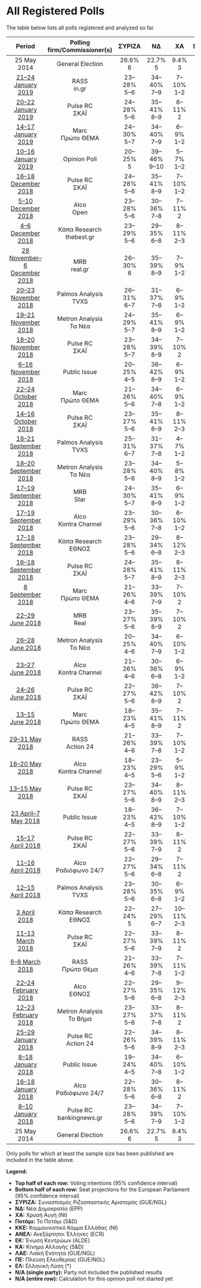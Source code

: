 # All Registered Polls

The table below lists all polls registered and analyzed so far.

| Period     | Polling firm/Commissioner(s) | ΣΥΡΙΖΑ | ΝΔ | ΧΑ | Ποτάμι | ΚΚΕ | ΑΝΕΛ | ΕΚ | ΚΑ | ΛΑΕ | ΠΕ | ΕΛ |
|:----------:|:----------------------------:|:--:|:--:|:--:|:--:|:--:|:--:|:--:|:--:|:--:|:--:|:--:|
| 25 May 2014 | General Election | 26.6% <br> 6 | 22.7% <br> 5 | 9.4% <br> 3 | 6.6% <br> 2 | 6.1% <br> 2 | 3.5% <br> 1 | 0.6% <br> 0 | 0.0% <br> 0 | 0.0% <br> 0 | 0.0% <br> 0 | 0.0% <br> 0 |
| [21–24 January 2019](2019-01-24-RASS.html) | RASS <br> in.gr | 23–28% <br> 5–6 | 34–40% <br> 7–9 | 7–10% <br> 1–2 | N/A <br> N/A | 7–10% <br> 1–2 | 1–3% <br> 0 | 2–4% <br> 0–1 | 9–12% <br> 2–3 | N/A <br> N/A | N/A <br> N/A | 2–4% <br> 0–1 |
| [20–22 January 2019](2019-01-22-PulseRC.html) | Pulse RC <br> ΣΚΑΪ | 24–28% <br> 5–6 | 35–41% <br> 8–9 | 8–11% <br> 2 | 1–2% <br> 0 | 5–8% <br> 1–2 | 1–2% <br> 0 | 1–3% <br> 0 | 6–9% <br> 2 | 1–2% <br> 0 | 1–2% <br> 0 | 1–3% <br> 0 |
| [14–17 January 2019](2019-01-17-Marc.html) | Marc <br> Πρώτο ΘΕΜΑ | 24–30% <br> 5–7 | 34–40% <br> 7–9 | 6–9% <br> 1–2 | 1–3% <br> 0–1 | 5–9% <br> 1–2 | 1–3% <br> 0 | 2–4% <br> 0–1 | 6–9% <br> 1–2 | 1–2% <br> 0 | N/A <br> N/A | 2–4% <br> 0–1 |
| [10–16 January 2019](2019-01-16-OpinionPoll.html) | Opinion Poll | 20–25% <br> 5 | 39–46% <br> 9–10 | 5–7% <br> 1–2 | 1–2% <br> 0 | 4–7% <br> 1–2 | 0–1% <br> 0 | 1–3% <br> 0 | 4–7% <br> 1–2 | 1–3% <br> 0 | 1–3% <br> 0 | 2–4% <br> 0–1 |
| [16–18 December 2018](2018-12-18-PulseRC.html) | Pulse RC <br> ΣΚΑΪ | 24–28% <br> 5–6 | 35–41% <br> 8–9 | 7–10% <br> 1–2 | 1–2% <br> 0 | 6–9% <br> 1–2 | 1–2% <br> 0 | 1–3% <br> 0 | 7–10% <br> 1–2 | N/A <br> N/A | N/A <br> N/A | 1–3% <br> 0 |
| [5–10 December 2018](2018-12-10-Alco.html) | Alco <br> Open | 23–28% <br> 5–6 | 30–36% <br> 7–8 | 7–11% <br> 2 | 1–2% <br> 0 | 6–9% <br> 1–2 | 2–4% <br> 0–1 | 2–3% <br> 0–1 | 5–8% <br> 1–2 | 2–5% <br> 0–1 | N/A <br> N/A | 2–4% <br> 0–1 |
| [4–6 December 2018](2018-12-06-ΚάπαResearch.html) | Κάπα Research <br> thebest.gr | 23–29% <br> 5–6 | 29–35% <br> 6–8 | 8–11% <br> 2–3 | 1–3% <br> 0–1 | 6–9% <br> 1–2 | 2–4% <br> 0–1 | 2–4% <br> 0–1 | 7–10% <br> 1–2 | 1–3% <br> 0 | N/A <br> N/A | 2–3% <br> 0–1 |
| [28 November–6 December 2018](2018-12-06-MRB.html) | MRB <br> real.gr | 26–30% <br> 6 | 35–39% <br> 8–9 | 7–9% <br> 1–2 | 1–2% <br> 0 | 6–8% <br> 1–2 | 1–2% <br> 0 | 2–4% <br> 0–1 | 7–9% <br> 2 | N/A <br> N/A | N/A <br> N/A | 1–2% <br> 0 |
| [20–23 November 2018](2018-11-23-PalmosAnalysis.html) | Palmos Analysis <br> TVXS | 26–31% <br> 6–7 | 31–37% <br> 7–8 | 6–9% <br> 1–2 | 2–4% <br> 0–1 | 5–8% <br> 1–2 | 1–2% <br> 0 | 3–5% <br> 0–1 | 5–8% <br> 1–2 | N/A <br> N/A | N/A <br> N/A | 1–3% <br> 0–1 |
| [19–21 November 2018](2018-11-21-MetronAnalysis.html) | Metron Analysis <br> Τα Νέα | 24–29% <br> 5–7 | 35–41% <br> 8–9 | 6–9% <br> 1–2 | 2–4% <br> 0–1 | 5–8% <br> 1–2 | 1–2% <br> 0 | 2–3% <br> 0–1 | 6–8% <br> 1–2 | N/A <br> N/A | N/A <br> N/A | 1–3% <br> 0 |
| [18–20 November 2018](2018-11-20-PulseRC.html) | Pulse RC <br> ΣΚΑΪ | 23–28% <br> 5–7 | 34–39% <br> 8–9 | 7–10% <br> 2 | 1–3% <br> 0–1 | 6–9% <br> 2 | 1–3% <br> 0 | 2–3% <br> 0–1 | 8–11% <br> 2–3 | 1–2% <br> 0 | N/A <br> N/A | 1–3% <br> 0 |
| [6–16 November 2018](2018-11-16-PublicIssue.html) | Public Issue | 20–25% <br> 4–5 | 36–42% <br> 8–9 | 6–9% <br> 1–2 | 1–3% <br> 0 | 6–9% <br> 1–2 | 1–2% <br> 0 | 1–3% <br> 0 | 8–11% <br> 2–3 | N/A <br> N/A | N/A <br> N/A | N/A <br> N/A |
| [22–24 October 2018](2018-10-24-Marc.html) | Marc <br> Πρώτο ΘΕΜΑ | 21–26% <br> 5–6 | 34–40% <br> 7–8 | 6–9% <br> 1–2 | 2–3% <br> 0–1 | 6–9% <br> 1–2 | 1–2% <br> 0 | 2–4% <br> 0–1 | 7–10% <br> 2 | 1–2% <br> 0 | N/A <br> N/A | 1–3% <br> 0 |
| [14–16 October 2018](2018-10-16-PulseRC.html) | Pulse RC <br> ΣΚΑΪ | 23–27% <br> 5–6 | 35–41% <br> 8–9 | 8–11% <br> 2–3 | 1–3% <br> 0 | 6–9% <br> 1–2 | 1–3% <br> 0 | 1–3% <br> 0 | 7–10% <br> 2–3 | 1–2% <br> 0 | N/A <br> N/A | 2–3% <br> 0–1 |
| [18–21 September 2018](2018-09-21-PalmosAnalysis.html) | Palmos Analysis <br> TVXS | 25–31% <br> 6–7 | 31–37% <br> 7–8 | 4–7% <br> 1–2 | 2–4% <br> 0–1 | 5–8% <br> 1–2 | 1–2% <br> 0 | 2–4% <br> 0–1 | 6–10% <br> 1–2 | N/A <br> N/A | N/A <br> N/A | N/A <br> N/A |
| [18–20 September 2018](2018-09-20-MetronAnalysis.html) | Metron Analysis <br> Τα Νέα | 23–28% <br> 5–6 | 34–40% <br> 8–9 | 5–8% <br> 1–2 | 2–3% <br> 0–1 | 5–8% <br> 1–2 | 1–2% <br> 0 | 2–4% <br> 0–1 | 7–10% <br> 2 | 1–3% <br> 0 | 1–3% <br> 0 | 1–2% <br> 0 |
| [17–19 September 2018](2018-09-19-MRB.html) | MRB <br> Star | 24–30% <br> 5–7 | 35–41% <br> 8–9 | 6–9% <br> 1–2 | 1–2% <br> 0 | 6–9% <br> 1–2 | 1–3% <br> 0 | 2–4% <br> 0–1 | 6–10% <br> 1–2 | N/A <br> N/A | N/A <br> N/A | 1–3% <br> 0 |
| [17–19 September 2018](2018-09-19-Alco.html) | Alco <br> Kontra Channel | 23–29% <br> 5–6 | 30–36% <br> 7–8 | 6–10% <br> 1–2 | 1–3% <br> 0 | 6–9% <br> 1–2 | 2–4% <br> 0–1 | 2–4% <br> 0–1 | 5–8% <br> 1–2 | 2–4% <br> 0–1 | N/A <br> N/A | 1–2% <br> 0 |
| [17–18 September 2018](2018-09-18-ΚάπαResearch.html) | Κάπα Research <br> ΕΘΝΟΣ | 23–28% <br> 5–6 | 29–34% <br> 6–8 | 8–12% <br> 2–3 | 1–3% <br> 0 | 6–9% <br> 1–2 | 2–4% <br> 0–1 | 2–4% <br> 0–1 | 7–11% <br> 2 | 1–3% <br> 0–1 | N/A <br> N/A | 1–3% <br> 0 |
| [16–18 September 2018](2018-09-18-PulseRC.html) | Pulse RC <br> ΣΚΑΪ | 24–28% <br> 5–7 | 35–41% <br> 8–9 | 8–11% <br> 2–3 | 1–3% <br> 0 | 6–9% <br> 1–2 | 1–3% <br> 0 | 2–3% <br> 0–1 | 7–10% <br> 2 | 1–2% <br> 0 | N/A <br> N/A | 2–3% <br> 0–1 |
| [8 September 2018](2018-09-08-Marc.html) | Marc <br> Πρώτο ΘΕΜΑ | 21–26% <br> 4–6 | 33–39% <br> 7–9 | 7–10% <br> 2 | 1–3% <br> 0 | 6–9% <br> 1–3 | 1–2% <br> 0 | 2–4% <br> 0–1 | 6–10% <br> 1–2 | 1–3% <br> 0 | N/A <br> N/A | 2–4% <br> 0–1 |
| [22–29 June 2018](2018-06-29-MRB.html) | MRB <br> Real | 23–27% <br> 5–6 | 35–39% <br> 8–9 | 7–10% <br> 2 | N/A <br> N/A | 6–8% <br> 1–2 | 2–3% <br> 0 | 3–4% <br> 0–1 | 9–12% <br> 2–3 | N/A <br> N/A | N/A <br> N/A | 1–2% <br> 0 |
| [26–28 June 2018](2018-06-28-MetronAnalysis.html) | Metron Analysis <br> Τα Νέα | 20–25% <br> 4–6 | 34–40% <br> 7–9 | 6–10% <br> 1–2 | N/A <br> N/A | 5–9% <br> 1–2 | 1–3% <br> 0–1 | 2–4% <br> 0–1 | 8–12% <br> 2–3 | N/A <br> N/A | 1–3% <br> 0 | 2–4% <br> 0–1 |
| [23–27 June 2018](2018-06-27-Alco.html) | Alco <br> Kontra Channel | 21–26% <br> 4–6 | 30–36% <br> 6–8 | 6–9% <br> 1–2 | N/A <br> N/A | 7–11% <br> 1–2 | 1–2% <br> 0 | 3–5% <br> 0–1 | 6–9% <br> 1–2 | 2–4% <br> 0–1 | N/A <br> N/A | 1–3% <br> 0–1 |
| [24–26 June 2018](2018-06-26-PulseRC.html) | Pulse RC <br> ΣΚΑΪ | 22–27% <br> 5–6 | 36–42% <br> 8–9 | 7–10% <br> 2 | N/A <br> N/A | 6–9% <br> 1–2 | 1–3% <br> 0 | 2–4% <br> 0–1 | 7–10% <br> 2 | 1–2% <br> 0 | 1–2% <br> 0 | 1–3% <br> 0 |
| [13–15 June 2018](2018-06-15-Marc.html) | Marc <br> Πρώτο ΘΕΜΑ | 18–23% <br> 4–5 | 35–41% <br> 8–9 | 7–11% <br> 2 | N/A <br> N/A | 6–10% <br> 1–2 | 1–3% <br> 0–1 | 2–5% <br> 0–1 | 8–11% <br> 2–3 | 1–3% <br> 0–1 | N/A <br> N/A | 1–3% <br> 0–1 |
| [29–31 May 2018](2018-05-31-RASS.html) | RASS <br> Action 24 | 21–26% <br> 4–6 | 33–39% <br> 7–8 | 7–10% <br> 1–2 | N/A <br> N/A | 7–10% <br> 1–2 | 2–4% <br> 0–1 | 2–5% <br> 0–1 | 10–14% <br> 2–3 | N/A <br> N/A | N/A <br> N/A | N/A <br> N/A |
| [16–20 May 2018](2018-05-20-Alco.html) | Alco <br> Kontra Channel | 18–23% <br> 4–5 | 23–29% <br> 5–6 | 5–9% <br> 1–2 | N/A <br> N/A | 5–8% <br> 1–2 | 1–3% <br> 0 | 1–4% <br> 0–1 | 5–8% <br> 1–2 | 1–3% <br> 0–1 | N/A <br> N/A | 1–3% <br> 0 |
| [13–15 May 2018](2018-05-15-PulseRC.html) | Pulse RC <br> ΣΚΑΪ | 23–27% <br> 5–6 | 34–40% <br> 8–9 | 8–11% <br> 2–3 | N/A <br> N/A | 6–9% <br> 1–2 | 2–4% <br> 0–1 | 2–4% <br> 0–1 | 8–11% <br> 2–3 | 1–2% <br> 0 | 1–2% <br> 0 | 1–2% <br> 0 |
| [23 April–7 May 2018](2018-05-07-PublicIssue.html) | Public Issue | 18–23% <br> 4–5 | 36–42% <br> 8–9 | 7–10% <br> 1–2 | N/A <br> N/A | 5–8% <br> 1–2 | 1–2% <br> 0 | 3–5% <br> 0–1 | 9–13% <br> 2–3 | N/A <br> N/A | N/A <br> N/A | N/A <br> N/A |
| [15–17 April 2018](2018-04-17-PulseRC.html) | Pulse RC <br> ΣΚΑΪ | 22–27% <br> 5–6 | 33–39% <br> 7–9 | 8–11% <br> 2 | N/A <br> N/A | 6–9% <br> 1–2 | 2–3% <br> 0–1 | 2–3% <br> 0–1 | 9–12% <br> 2–3 | N/A <br> N/A | N/A <br> N/A | 1–2% <br> 0 |
| [11–16 April 2018](2018-04-16-Alco.html) | Alco <br> Ραδιόφωνο 24/7 | 22–27% <br> 5–6 | 29–34% <br> 6–8 | 7–11% <br> 2 | N/A <br> N/A | 5–8% <br> 1–2 | 2–4% <br> 0–1 | 2–4% <br> 0–1 | 6–10% <br> 1–2 | 3–5% <br> 0–1 | 1–3% <br> 0 | N/A <br> N/A |
| [12–15 April 2018](2018-04-15-PalmosAnalysis.html) | Palmos Analysis <br> TVXS | 23–28% <br> 5–6 | 30–35% <br> 6–8 | 6–9% <br> 1–2 | N/A <br> N/A | 7–10% <br> 1–2 | 2–4% <br> 0–1 | 2–4% <br> 0–1 | 8–11% <br> 2 | N/A <br> N/A | N/A <br> N/A | N/A <br> N/A |
| [3 April 2018](2018-04-03-ΚάπαResearch.html) | Κάπα Research <br> ΕΘΝΟΣ | 22–24% <br> 5 | 27–29% <br> 6–7 | 10–11% <br> 2–3 | N/A <br> N/A | 8–9% <br> 2 | 3–4% <br> 1 | 3% <br> 0–1 | 10–11% <br> 2–3 | 2% <br> 0 | 2% <br> 0 | 2–3% <br> 0 |
| [11–13 March 2018](2018-03-13-PulseRC.html) | Pulse RC <br> ΣΚΑΪ | 22–27% <br> 5–6 | 33–39% <br> 7–9 | 8–11% <br> 2 | N/A <br> N/A | 6–9% <br> 1–2 | 2–4% <br> 0–1 | 2–4% <br> 0–1 | 8–12% <br> 2–3 | N/A <br> N/A | 1–2% <br> 0 | 1–2% <br> 0 |
| [6–8 March 2018](2018-03-08-RASS.html) | RASS <br> Πρώτο Θέμα | 21–26% <br> 4–6 | 33–39% <br> 7–8 | 7–11% <br> 1–2 | N/A <br> N/A | 6–10% <br> 1–2 | 2–4% <br> 0–1 | 2–5% <br> 0–1 | 10–15% <br> 2–3 | N/A <br> N/A | N/A <br> N/A | N/A <br> N/A |
| [22–24 February 2018](2018-02-24-Alco.html) | Alco <br> ΕΘΝΟΣ | 22–27% <br> 5–6 | 29–35% <br> 6–8 | 9–12% <br> 2–3 | N/A <br> N/A | 6–9% <br> 1–2 | 2–4% <br> 0–1 | 2–4% <br> 0–1 | 8–11% <br> 2 | 2–4% <br> 0–1 | 1–2% <br> 0 | N/A <br> N/A |
| [12–23 February 2018](2018-02-23-MetronAnalysis.html) | Metron Analysis <br> Το Βήμα | 23–27% <br> 5–6 | 33–37% <br> 7–8 | 8–11% <br> 2 | N/A <br> N/A | 6–8% <br> 1–2 | 2–3% <br> 0–1 | 2–4% <br> 0–1 | 7–10% <br> 2 | 1–3% <br> 0 | N/A <br> N/A | 1–2% <br> 0 |
| [25–29 January 2018](2018-01-29-PulseRC.html) | Pulse RC <br> Action 24 | 22–26% <br> 5–6 | 34–39% <br> 8–9 | 8–11% <br> 2–3 | N/A <br> N/A | 5–8% <br> 1–2 | 2–3% <br> 0–1 | 2–3% <br> 0–1 | 9–12% <br> 2–3 | 1–2% <br> 0 | 1–2% <br> 0 | 1–2% <br> 0 |
| [8–18 January 2018](2018-01-18-PublicIssue.html) | Public Issue | 19–24% <br> 4–5 | 34–40% <br> 7–8 | 6–10% <br> 1–2 | 1–2% <br> 0 | 6–9% <br> 1–2 | 1–3% <br> 0 | 1–3% <br> 0 | 11–15% <br> 2–3 | N/A <br> N/A | N/A <br> N/A | N/A <br> N/A |
| [16–18 January 2018](2018-01-18-Alco.html) | Alco <br> Ραδιόφωνο 24/7 | 22–28% <br> 5–6 | 30–36% <br> 6–8 | 8–11% <br> 2 | N/A <br> N/A | 6–9% <br> 1–2 | 2–4% <br> 0–1 | 2–4% <br> 0–1 | 8–12% <br> 2 | 3–5% <br> 1 | N/A <br> N/A | N/A <br> N/A |
| [8–10 January 2018](2018-01-10-PulseRC.html) | Pulse RC <br> bankingnews.gr | 23–28% <br> 5–6 | 34–39% <br> 7–9 | 7–10% <br> 1–2 | N/A <br> N/A | 5–8% <br> 1–2 | 2–4% <br> 0–1 | 2–4% <br> 0–1 | 8–12% <br> 2–3 | N/A <br> N/A | N/A <br> N/A | N/A <br> N/A |
| 25 May 2014 | General Election | 26.6% <br> 6 | 22.7% <br> 5 | 9.4% <br> 3 | 6.6% <br> 2 | 6.1% <br> 2 | 3.5% <br> 1 | 0.6% <br> 0 | 0.0% <br> 0 | 0.0% <br> 0 | 0.0% <br> 0 | 0.0% <br> 0 |

Only polls for which at least the sample size has been published are included in the table above.

**Legend:**
+ **Top half of each row:** Voting intentions (95% confidence interval)
+ **Bottom half of each row:** Seat projections for the European Parliament (95% confidence interval)
+ **ΣΥΡΙΖΑ:** Συνασπισμός Ριζοσπαστικής Αριστεράς (GUE/NGL)
+ **ΝΔ:** Νέα Δημοκρατία (EPP)
+ **ΧΑ:** Χρυσή Αυγή (NI)
+ **Ποτάμι:** Το Ποτάμι (S&D)
+ **ΚΚΕ:** Κομμουνιστικό Κόμμα Ελλάδας (NI)
+ **ΑΝΕΛ:** Ανεξάρτητοι Έλληνες (ECR)
+ **ΕΚ:** Ένωση Κεντρώων (ALDE)
+ **ΚΑ:** Κίνημα Αλλαγής (S&D)
+ **ΛΑΕ:** Λαϊκή Ενότητα (GUE/NGL)
+ **ΠΕ:** Πλεύση Ελευθερίας (GUE/NGL)
+ **ΕΛ:** Ελληνική Λύση (*)
+ **N/A (single party):** Party not included the published results
+ **N/A (entire row):** Calculation for this opinion poll not started yet

